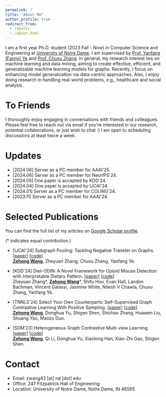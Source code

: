 ```yaml
---
permalink: /
title: "About Me"
author_profile: true
redirect_from: 
  - /about/
  - /about.html
---
```


I am a first year Ph.D. student (2023 Fall - Now) in Computer Science and Engineering at [University of Notre Dame](https://www.nd.edu/). I am supervised by [Prof. Yanfang (Fanny) Ye](http://yes-lab.org/) and [Prof. Chuxu Zhang](https://chuxuzhang.github.io/). In general, my research interest lies on machine learning and data mining, aiming to create effective, efficient, and generalizable machine learning models for graphs. Recently, I focus on enhancing model generalization via data-centric approaches. Also, I enjoy doing research in handling real-world problems, e.g., healthcare and social analysis. 

To Friends
======

I thoroughly enjoy engaging in conversations with friends and colleagues. Please feel free to reach out via email if you're interested in our research, potential collaborations, or just wish to chat :) I am open to scheduling discussions at least twice a week.


Updates
======

* [2024.06] Server as a PC member for AAAI'25.
* [2024.06] Server as a PC member for NeurIPS'24.
* [2024.05] One paper is accepted by KDD'24.
* [2024.04] One paper is accepted by IJCAI'24.
* [2024.01] Server as a PC member for COLING'24.
* [2023.11] Server as a PC member for AAAI'24.

Selected Publications
======

You can find the full list of my articles on [Google Scholar profile](https://scholar.google.com/citations?user=-qXxOv0AAAAJ).

(\* indicates equal contribution.)

- [IJCAI'24] Subgraph Pooling: Tackling Negative Transfer on Graphs. [[paper](https://arxiv.org/abs/2402.08907)] [[code](https://github.com/Zehong-Wang/Subgraph-Pooling)]\
<u><b>Zehong Wang</b></u>, Zheyuan Zhang, Chuxu Zhang, Yanfang Ye.


- [KDD'24] Diet-ODIN: A Novel Framework for Opioid Misuse Detection with Interpretable Dietary Pattern. [[paper](https://arxiv.org/abs/2403.08820)] [[code](https://github.com/JasonZhangzy1757/Diet-ODIN)]\
Zheyuan Zhang\*, <u><b>Zehong Wang</b></u>\*, Shifu Hou, Evan Hall, Landon Bachman, Vincent Galassi, Jasmine White, Nitesh V Chawla, Chuxu Zhang, Yanfang Ye. 

- [TNNLS'24] Select Your Own Counterparts: Self-Supervised Graph Contrastive Learning With Positive Sampling. [[paper](https://ieeexplore.ieee.org/abstract/document/10507017)] [[code]()]\
<u><b>Zehong Wang</b></u>, Donghua Yu, Shigen Shen, Shichao Zhang, Huawen Liu, Shuang Yao, Maozu Guo.

- [SDM'23] Heterogeneous Graph Contrastive Multi-view Learning. [[paper](https://epubs.siam.org/doi/abs/10.1137/1.9781611977653.ch16)] [[code](https://github.com/Zehong-Wang/HGCML)]\
<u><b>Zehong Wang</b></u>, Qi Li, Donghua Yu, Xiaolong Han, Xiao-Zhi Gao, Shigen Shen. 

<!-- Services
======

Reviewer: TNNLS, TDSC, TBD

PC Member: AAAI, COLING -->


Contact
======

- Email: zwang43 [at] nd [dot] edu
- Office: 247 Fitzpatrick Hall of Engineering
- Location: University of Notre Dame, Notre Dame, IN 46565